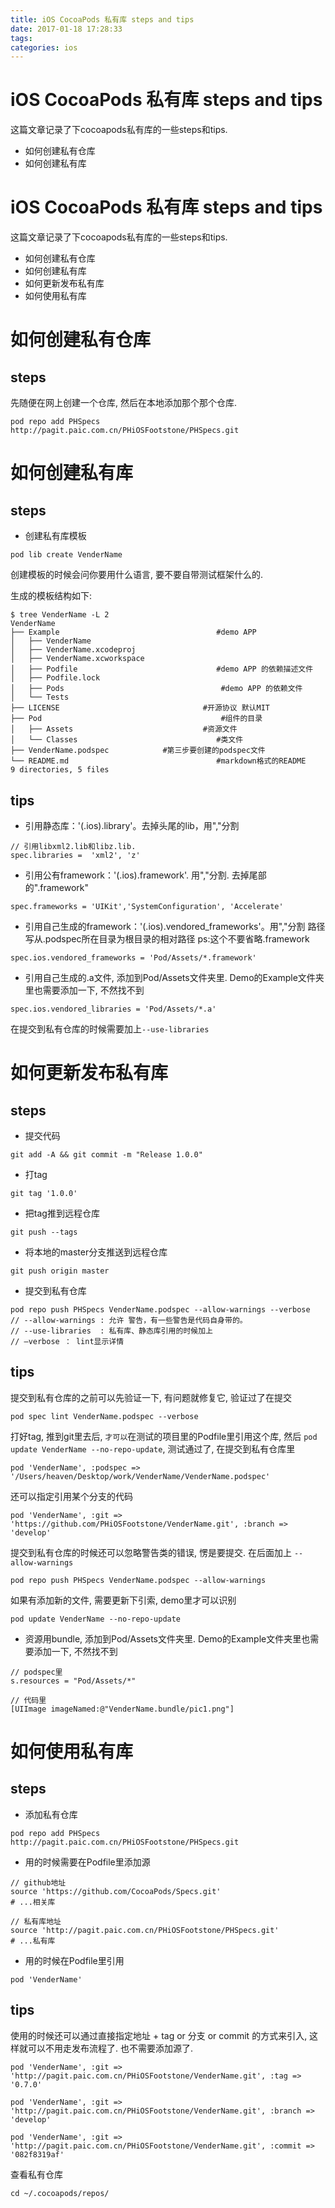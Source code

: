 ```yaml
---
title: iOS CocoaPods 私有库 steps and tips
date: 2017-01-18 17:28:33
tags:
categories: ios
---
```

# iOS CocoaPods 私有库 steps and tips
这篇文章记录了下cocoapods私有库的一些steps和tips.

* 如何创建私有仓库
* 如何创建私有库

<!-- more -->

# iOS CocoaPods 私有库 steps and tips
这篇文章记录了下cocoapods私有库的一些steps和tips.

* 如何创建私有仓库
* 如何创建私有库
* 如何更新发布私有库
* 如何使用私有库


# 如何创建私有仓库

## steps
先随便在网上创建一个仓库, 然后在本地添加那个那个仓库.

```
pod repo add PHSpecs http://pagit.paic.com.cn/PHiOSFootstone/PHSpecs.git
```

# 如何创建私有库

## steps
* 创建私有库模板

```
pod lib create VenderName
```
创建模板的时候会问你要用什么语言, 要不要自带测试框架什么的.

生成的模板结构如下:

```
$ tree VenderName -L 2
VenderName
├── Example                                   #demo APP
│   ├── VenderName
│   ├── VenderName.xcodeproj
│   ├── VenderName.xcworkspace
│   ├── Podfile                               #demo APP 的依赖描述文件
│   ├── Podfile.lock
│   ├── Pods                                   #demo APP 的依赖文件
│   └── Tests
├── LICENSE                                #开源协议 默认MIT
├── Pod                                        #组件的目录
│   ├── Assets                             #资源文件
│   └── Classes                               #类文件
├── VenderName.podspec            #第三步要创建的podspec文件
└── README.md                                 #markdown格式的README
9 directories, 5 files
```

## tips

* 引用静态库：'(.ios).library'。去掉头尾的lib，用","分割

```
// 引用libxml2.lib和libz.lib.
spec.libraries =  'xml2', 'z'
```

* 引用公有framework：'(.ios).framework'. 用","分割. 去掉尾部的".framework"

```
spec.frameworks = 'UIKit','SystemConfiguration', 'Accelerate' 
```

* 引用自己生成的framework：'(.ios).vendored_frameworks'。用","分割
路径写从.podspec所在目录为根目录的相对路径 ps:这个不要省略.framework

```
spec.ios.vendored_frameworks = 'Pod/Assets/*.framework'
```

* 引用自己生成的.a文件, 添加到Pod/Assets文件夹里. Demo的Example文件夹里也需要添加一下, 不然找不到
```
spec.ios.vendored_libraries = 'Pod/Assets/*.a'
```
在提交到私有仓库的时候需要加上`--use-libraries`

# 如何更新发布私有库

## steps
* 提交代码

```
git add -A && git commit -m "Release 1.0.0"
```

* 打tag

```
git tag '1.0.0'
```

* 把tag推到远程仓库

```
git push --tags
```

* 将本地的master分支推送到远程仓库

```
git push origin master
```

* 提交到私有仓库

```
pod repo push PHSpecs VenderName.podspec --allow-warnings --verbose
// --allow-warnings : 允许 警告，有一些警告是代码自身带的。
// --use-libraries  : 私有库、静态库引用的时候加上
// —verbose ： lint显示详情
```

## tips

提交到私有仓库的之前可以先验证一下, 有问题就修复它, 验证过了在提交

```
pod spec lint VenderName.podspec --verbose
```

打好tag, 推到git里去后, `才可以`在测试的项目里的Podfile里引用这个库, 然后 `pod update VenderName --no-repo-update`, 测试通过了, 在提交到私有仓库里

```
pod 'VenderName', :podspec => '/Users/heaven/Desktop/work/VenderName/VenderName.podspec'
```

还可以指定引用某个分支的代码

```
pod 'VenderName', :git => 'https://github.com/PHiOSFootstone/VenderName.git', :branch => 'develop'
```

提交到私有仓库的时候还可以忽略警告类的错误, 愣是要提交. 在后面加上 `--allow-warnings`

```
pod repo push PHSpecs VenderName.podspec --allow-warnings
```

如果有添加新的文件, 需要更新下引索, demo里才可以识别

```
pod update VenderName --no-repo-update
```

* 资源用bundle, 添加到Pod/Assets文件夹里. Demo的Example文件夹里也需要添加一下, 不然找不到

```
// podspec里
s.resources = "Pod/Assets/*"

// 代码里
[UIImage imageNamed:@"VenderName.bundle/pic1.png"]
```

# 如何使用私有库

## steps

* 添加私有仓库

```
pod repo add PHSpecs http://pagit.paic.com.cn/PHiOSFootstone/PHSpecs.git
```

* 用的时候需要在Podfile里添加源

```
// github地址
source 'https://github.com/CocoaPods/Specs.git'
# ...相关库

// 私有库地址
source 'http://pagit.paic.com.cn/PHiOSFootstone/PHSpecs.git'
# ...私有库
```
* 用的时候在Podfile里引用

```
pod 'VenderName'
```

## tips
使用的时候还可以通过直接指定地址 + tag or 分支 or commit 的方式来引入, 这样就可以不用走发布流程了. 也不需要添加源了.

```
pod 'VenderName', :git => 'http://pagit.paic.com.cn/PHiOSFootstone/VenderName.git', :tag => '0.7.0'

pod 'VenderName', :git => 'http://pagit.paic.com.cn/PHiOSFootstone/VenderName.git', :branch => 'develop'

pod 'VenderName', :git => 'http://pagit.paic.com.cn/PHiOSFootstone/VenderName.git', :commit => '082f8319af'
```

查看私有仓库

```
cd ~/.cocoapods/repos/
```
